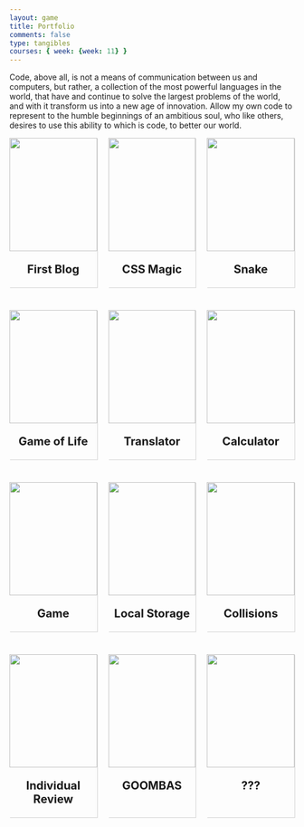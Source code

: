 ```yaml
---
layout: game
title: Portfolio
comments: false
type: tangibles
courses: { week: {week: 11} }
---
```


<style>
  .container {
    transition: 0.15s;
    box-shadow: 1px 1px 1px rgba(0,0,0,0.15);
    width: 100%;
  }

  .container:hover {
    box-shadow: 5px 5px 5px rgba(0,0,0,0.15);
  }
  
  .project-information {
    text-align: center;
  }

  .project-name {
    font-size: 20px;
    font-weight: bold;
  }

  .project-date {
    font-size: 15px;
    color: grey;
    text-decoration: none;
  }

  .project-date:hover {
    text-decoration: none;
  }

.image {
  width: 100%;
  height: 200px;
}

.image img {
  width: 100%;
  height: 100%;
  object-fit: contain;
}

</style>

Code, above all, is not a means of communication between us and computers, but rather, a collection of the most powerful languages in the world, that have and continue to solve the largest problems of the world, and with it transform us into a new age of innovation. Allow my own code to represent to the humble beginnings of an ambitious soul, who like others, desires to use this ability to which is code, to better our world.



<div style="display: grid; grid-template-columns: 1fr 1fr 1fr; margin-bottom: 30px; column-gap: 20px; row-gap: 40px;">

  <!--Container 1-->
  <div class="container">
    <!--Image-->
    <div class="image">
      <a href="{{site.baseurl}}//2023/08/24/tech-journey.html" target="_blank">
        <img src="{{site.baseurl}}/images/Portfolio/cyberaegis.jpg">
      </a>
    </div>
        <!--Project Information-->
        <div class="project-information">
          <p class="project-name">First Blog</p>
        </div>
  </div>

  <!--Container 2-->
  <div class="container">
    <!--Image-->
    <div class="image">
      <a href="{{site.baseurl}}//2023/08/26/css-magic_IPYNB_2_.html" target="_blank">
        <img src="{{site.baseurl}}/images/Portfolio/css-magic.jpg">
      </a>
    </div>
        <!--Project Information-->
        <div class="project-information">
          <p class="project-name">CSS Magic</p>
        </div>
  </div>

  <!--Container 3-->
  <div class="container">
    <!--Image-->
    <div class="image">
      <a href="{{site.baseurl}}//2023/08/31/Snake.html" target="_blank">
        <img src="{{site.baseurl}}/images/Portfolio/snake.jpg">
      </a>
    </div>
        <!--Project Information-->
        <div class="project-information">
          <p class="project-name">Snake</p>
        </div>
  </div>

  <!--Container 4-->
  <div class="container">
    <!--Image-->
    <div class="image">
      <a href="{{site.baseurl}}//2023/08/31/Game_Of_Life.html" target="_blank">
        <img src="{{site.baseurl}}/images/Portfolio/conway.gif">
      </a>
    </div>
        <!--Project Information-->
        <div class="project-information">
          <p class="project-name">Game of Life</p>
        </div>
  </div>

  <!--Container 5-->
  <div class="container">
    <!--Image-->
    <div class="image">
      <a href="{{site.baseurl}}//2023/09/06/translator-magic_IPYNB_2_.html" target="_blank">
        <img src="{{site.baseurl}}/images/Portfolio/translator.png">
      </a>
    </div>
        <!--Project Information-->
        <div class="project-information">
          <p class="project-name">Translator</p>
        </div>
  </div>

  <!--Container 6-->
  <div class="container">
    <!--Image-->
    <div class="image">
      <a href="{{site.baseurl}}//2023/09/14/Calculator2.html" target="_blank">
        <img src="{{site.baseurl}}/images/Portfolio/calculator.jpg">
      </a>
    </div>
        <!--Project Information-->
        <div class="project-information">
          <p class="project-name">Calculator</p>
        </div>
  </div>

  <!--Container 7-->
  <div class="container">
    <!--Image-->
    <div class="image">
      <a href="https://justinq-dnhs.github.io/Game/" target="_blank">
        <img src="{{site.baseurl}}/images/Portfolio/game.png">
      </a>
    </div>
        <!--Project Information-->
        <div class="project-information">
          <p class="project-name">Game</p>
        </div>
  </div>

  <!--Container 8-->
  <div class="container">
    <!--Image-->
    <div class="image">
      <a href="{{site.baseurl}}//blog/local-storage" target="_blank">
        <img src="{{site.baseurl}}/images/Portfolio/localstorage.jpg">
      </a>
    </div>
        <!--Project Information-->
        <div class="project-information">
          <p class="project-name">Local Storage</p>
        </div>
  </div>

  <!--Container 11-->
  <div class="container">
    <!--Image-->
    <div class="image">
      <a href="{{site.baseurl}}//2023/10/27/Collisions_IPYNB_2_.html" target="_blank">
        <img src="{{site.baseurl}}/images/Portfolio/collision.png">
      </a>
    </div>
        <!--Project Information-->
        <div class="project-information">
          <p class="project-name">Collisions</p>
        </div>
  </div>

  <!--Container 10-->
  <div class="container">
    <!--Image-->
    <div class="image">
      <a href="{{site.baseurl}}//blog/individual-review-game" target="_blank">
        <img src="{{site.baseurl}}/images/Portfolio/review.avif">
      </a>
    </div>
        <!--Project Information-->
        <div class="project-information">
          <p class="project-name">Individual Review</p>
        </div>
  </div>

  <!--Container 11-->
  <div class="container">
    <!--Image-->
    <div class="image">
      <a href="https://nighthawkcoders.github.io/game_levels_mp/2024/01/08/CSSE-oop-game-levels2.html" target="_blank">
        <img src="{{site.baseurl}}/images/Portfolio/Goomba.PNG">
      </a>
    </div>
        <!--Project Information-->
        <div class="project-information">
          <p class="project-name">GOOMBAS</p>
        </div>
  </div>

  <!--Container 12-->
  <div class="container">
    <!--Image-->
    <div class="image">
      <a href="https://nighthawkcoders.github.io/game_levels_mp/2024/01/08/CSSE-oop-game-levels2.html" target="_blank">
        <img src="{{site.baseurl}}/images/Portfolio/question_mark.jpg">
      </a>
    </div>
        <!--Project Information-->
        <div class="project-information">
          <p class="project-name">???</p>
        </div>
  </div>
</div>